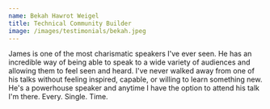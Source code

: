```yaml
---
name: Bekah Hawrot Weigel
title: Technical Community Builder
image: /images/testimonials/bekah.jpeg
---
```


James is one of the most charismatic speakers I've ever seen. He has an incredible way of being able to speak to a wide variety of audiences and allowing them to feel seen and heard. I've never walked away from one of his talks without feeling inspired, capable, or willing to learn something new. He's a powerhouse speaker and anytime I have the option to attend his talk I'm there. Every. Single. Time.
